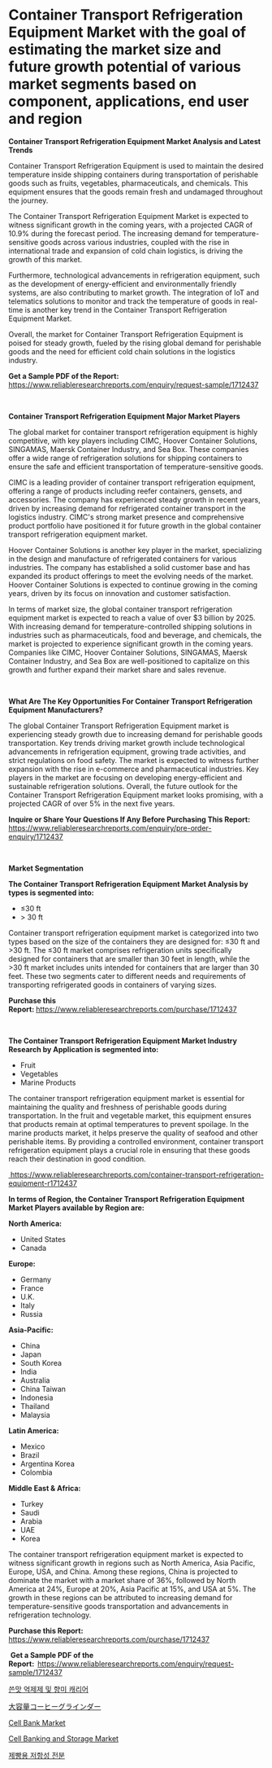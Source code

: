 <p><h1>Container Transport Refrigeration Equipment Market with the goal of estimating the market size and future growth potential of various market segments based on component, applications, end user and region</h1></p><p><strong>Container Transport Refrigeration Equipment Market Analysis and Latest Trends</strong></p>
<p><p>Container Transport Refrigeration Equipment is used to maintain the desired temperature inside shipping containers during transportation of perishable goods such as fruits, vegetables, pharmaceuticals, and chemicals. This equipment ensures that the goods remain fresh and undamaged throughout the journey.</p><p>The Container Transport Refrigeration Equipment Market is expected to witness significant growth in the coming years, with a projected CAGR of 10.9% during the forecast period. The increasing demand for temperature-sensitive goods across various industries, coupled with the rise in international trade and expansion of cold chain logistics, is driving the growth of this market.</p><p>Furthermore, technological advancements in refrigeration equipment, such as the development of energy-efficient and environmentally friendly systems, are also contributing to market growth. The integration of IoT and telematics solutions to monitor and track the temperature of goods in real-time is another key trend in the Container Transport Refrigeration Equipment Market.</p><p>Overall, the market for Container Transport Refrigeration Equipment is poised for steady growth, fueled by the rising global demand for perishable goods and the need for efficient cold chain solutions in the logistics industry.</p></p>
<p><strong>Get a Sample PDF of the Report:&nbsp;</strong> <a href="https://www.reliableresearchreports.com/enquiry/request-sample/1712437">https://www.reliableresearchreports.com/enquiry/request-sample/1712437</a></p>
<p>&nbsp;</p>
<p><strong>Container Transport Refrigeration Equipment Major Market Players</strong></p>
<p><p>The global market for container transport refrigeration equipment is highly competitive, with key players including CIMC, Hoover Container Solutions, SINGAMAS, Maersk Container Industry, and Sea Box. These companies offer a wide range of refrigeration solutions for shipping containers to ensure the safe and efficient transportation of temperature-sensitive goods.</p><p>CIMC is a leading provider of container transport refrigeration equipment, offering a range of products including reefer containers, gensets, and accessories. The company has experienced steady growth in recent years, driven by increasing demand for refrigerated container transport in the logistics industry. CIMC's strong market presence and comprehensive product portfolio have positioned it for future growth in the global container transport refrigeration equipment market.</p><p>Hoover Container Solutions is another key player in the market, specializing in the design and manufacture of refrigerated containers for various industries. The company has established a solid customer base and has expanded its product offerings to meet the evolving needs of the market. Hoover Container Solutions is expected to continue growing in the coming years, driven by its focus on innovation and customer satisfaction.</p><p>In terms of market size, the global container transport refrigeration equipment market is expected to reach a value of over $3 billion by 2025. With increasing demand for temperature-controlled shipping solutions in industries such as pharmaceuticals, food and beverage, and chemicals, the market is projected to experience significant growth in the coming years. Companies like CIMC, Hoover Container Solutions, SINGAMAS, Maersk Container Industry, and Sea Box are well-positioned to capitalize on this growth and further expand their market share and sales revenue.</p></p>
<p>&nbsp;</p>
<p><strong>What Are The Key Opportunities For Container Transport Refrigeration Equipment Manufacturers?</strong></p>
<p><p>The global Container Transport Refrigeration Equipment market is experiencing steady growth due to increasing demand for perishable goods transportation. Key trends driving market growth include technological advancements in refrigeration equipment, growing trade activities, and strict regulations on food safety. The market is expected to witness further expansion with the rise in e-commerce and pharmaceutical industries. Key players in the market are focusing on developing energy-efficient and sustainable refrigeration solutions. Overall, the future outlook for the Container Transport Refrigeration Equipment market looks promising, with a projected CAGR of over 5% in the next five years.</p></p>
<p><strong>Inquire or Share Your Questions If Any Before Purchasing This Report:</strong> <a href="https://www.reliableresearchreports.com/enquiry/pre-order-enquiry/1712437">https://www.reliableresearchreports.com/enquiry/pre-order-enquiry/1712437</a></p>
<p>&nbsp;</p>
<p><strong>Market Segmentation</strong></p>
<p><strong>The Container Transport Refrigeration Equipment Market Analysis by types is segmented into:</strong></p>
<p><ul><li>≤30 ft</li><li>> 30 ft</li></ul></p>
<p><p>Container transport refrigeration equipment market is categorized into two types based on the size of the containers they are designed for: ≤30 ft and >30 ft. The ≤30 ft market comprises refrigeration units specifically designed for containers that are smaller than 30 feet in length, while the >30 ft market includes units intended for containers that are larger than 30 feet. These two segments cater to different needs and requirements of transporting refrigerated goods in containers of varying sizes.</p></p>
<p><strong>Purchase this Report:&nbsp;</strong><a href="https://www.reliableresearchreports.com/purchase/1712437">https://www.reliableresearchreports.com/purchase/1712437</a></p>
<p>&nbsp;</p>
<p><strong>The Container Transport Refrigeration Equipment Market Industry Research by Application is segmented into:</strong></p>
<p><ul><li>Fruit</li><li>Vegetables</li><li>Marine Products</li></ul></p>
<p><p>The container transport refrigeration equipment market is essential for maintaining the quality and freshness of perishable goods during transportation. In the fruit and vegetable market, this equipment ensures that products remain at optimal temperatures to prevent spoilage. In the marine products market, it helps preserve the quality of seafood and other perishable items. By providing a controlled environment, container transport refrigeration equipment plays a crucial role in ensuring that these goods reach their destination in good condition.</p></p>
<p><a href="https://www.reliableresearchreports.com/container-transport-refrigeration-equipment-r1712437">&nbsp;https://www.reliableresearchreports.com/container-transport-refrigeration-equipment-r1712437</a></p>
<p><strong>In terms of Region, the Container Transport Refrigeration Equipment Market Players available by Region are:</strong></p>
<p>
    <p> <strong> North America: </strong>
        <ul>
            <li>United States</li>
            <li>Canada</li>
        </ul>
        </p> 
    <p> <strong> Europe: </strong>
        <ul>
            <li>Germany</li>
            <li>France</li>
            <li>U.K.</li>
            <li>Italy</li>
            <li>Russia</li>
        </ul>
        </p> 
    <p> <strong> Asia-Pacific: </strong>
        <ul>
            <li>China</li>
            <li>Japan</li>
            <li>South Korea</li>
            <li>India</li>
            <li>Australia</li>
            <li>China Taiwan</li>
            <li>Indonesia</li>
            <li>Thailand</li>
            <li>Malaysia</li>
        </ul>
        </p> 
    <p> <strong> Latin America: </strong>
        <ul>
            <li>Mexico</li>
            <li>Brazil</li>
            <li>Argentina Korea</li>
            <li>Colombia</li>
        </ul>
        </p> 
    <p> <strong> Middle East & Africa: </strong>
        <ul>
            <li>Turkey</li>
            <li>Saudi</li>
            <li>Arabia</li>
            <li>UAE</li>
            <li>Korea</li>
        </ul>
    </p>
    </p>
<p><p>The container transport refrigeration equipment market is expected to witness significant growth in regions such as North America, Asia Pacific, Europe, USA, and China. Among these regions, China is projected to dominate the market with a market share of 36%, followed by North America at 24%, Europe at 20%, Asia Pacific at 15%, and USA at 5%. The growth in these regions can be attributed to increasing demand for temperature-sensitive goods transportation and advancements in refrigeration technology.</p></p>
<p><strong>Purchase this Report: </strong><a href="https://www.reliableresearchreports.com/purchase/1712437">https://www.reliableresearchreports.com/purchase/1712437</a></p>
<p>&nbsp;<strong>Get a Sample PDF of the Report:&nbsp;&nbsp;</strong><a href="https://www.reliableresearchreports.com/enquiry/request-sample/1712437">https://www.reliableresearchreports.com/enquiry/request-sample/1712437</a></p>
<p><strong></strong></p>
<p><p><a href="https://github.com/plelbej847484502/Market-Research-Report-List-2/blob/main/2580308107368.md">쓴맛 억제제 및 향미 캐리어</a></p><p><a href="https://medium.com/@samirmayert28/%E9%AB%98%E5%AE%B9%E9%87%8F%E3%82%B3%E3%83%BC%E3%83%92%E3%83%BC%E3%82%B0%E3%83%A9%E3%82%A4%E3%83%B3%E3%83%80%E3%83%BC%E5%B8%82%E5%A0%B4%E3%81%AE%E3%83%A1%E3%83%88%E3%83%AA%E3%82%AF%E3%82%B9%E3%82%92%E8%A7%A3%E8%AA%AD%E3%81%99%E3%82%8B-%E5%B8%82%E5%A0%B4%E3%82%B7%E3%82%A7%E3%82%A2-%E3%83%88%E3%83%AC%E3%83%B3%E3%83%89-%E6%88%90%E9%95%B7%E3%83%91%E3%82%BF%E3%83%BC%E3%83%B3-4bfaf6ef6765">大容量コーヒーグラインダー</a></p><p><a href="https://github.com/ashepherd82/Market-Research-Report-List-4/blob/main/cell-bank-market.md">Cell Bank Market</a></p><p><a href="https://github.com/LeilaniWyman2021/Market-Research-Report-List-1/blob/main/cell-banking-and-storage-market.md">Cell Banking and Storage Market</a></p><p><a href="https://medium.com/@sybleferry/%EB%B2%A0%EC%9D%B4%ED%82%B9%EC%9A%A9-%EC%A0%80%ED%95%AD%EC%84%B1-%EC%A0%84%EB%B6%84-%EC%8B%9C%EC%9E%A5-%EC%A0%90%EC%9C%A0%EC%9C%A8-%EB%B0%8F-%EC%8B%9C%EC%9E%A5-%EB%B6%84%EC%84%9D-%EC%84%B1%EC%9E%A5-%EB%8F%99%ED%96%A5-%EB%B0%8F-2024%EB%85%84%EB%B6%80%ED%84%B0-2031%EB%85%84%EA%B9%8C%EC%A7%80%EC%9D%98-%EC%98%88%EC%B8%A1-a8ec279d8054">제빵용 저항성 전분</a></p></p>